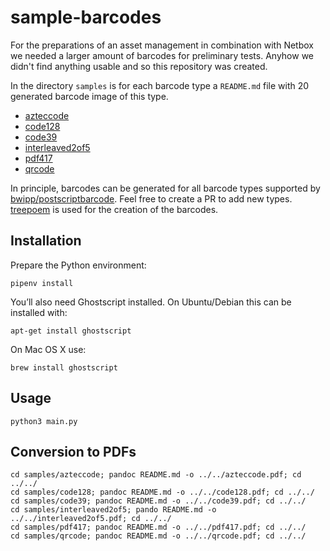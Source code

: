 # sample-barcodes

For the preparations of an asset management in combination with Netbox we needed
a larger amount of barcodes for preliminary tests. Anyhow we didn't find anything
usable and so this repository was created.

In the directory ``samples`` is for each barcode type a ``README.md`` file with 20
generated barcode image of this type.

* [azteccode](samples/azteccode/README.md)
* [code128](samples/code128/README.md)
* [code39](samples/code39/README.md)
* [interleaved2of5](samples/interleaved2of5/README.md)
* [pdf417](samples/pdf417/README.md)
* [qrcode](samples/qrcode/README.md)

In principle, barcodes can be generated for all barcode types supported by
[bwipp/postscriptbarcode](https://github.com/bwipp/postscriptbarcode).
Feel free to create a PR to add new types. [treepoem](https://github.com/adamchainz/treepoem)
is used for the creation of the barcodes.

## Installation

Prepare the Python environment:

```
pipenv install
```

You’ll also need Ghostscript installed. On Ubuntu/Debian this can be installed with:

```
apt-get install ghostscript
```

On Mac OS X use:

```
brew install ghostscript
```

## Usage

```
python3 main.py
```

## Conversion to PDFs

```
cd samples/azteccode; pandoc README.md -o ../../azteccode.pdf; cd ../../
cd samples/code128; pandoc README.md -o ../../code128.pdf; cd ../../
cd samples/code39; pandoc README.md -o ../../code39.pdf; cd ../../
cd samples/interleaved2of5; pando README.md -o ../../interleaved2of5.pdf; cd ../../
cd samples/pdf417; pandoc README.md -o ../../pdf417.pdf; cd ../../
cd samples/qrcode; pandoc README.md -o ../../qrcode.pdf; cd ../../
```
